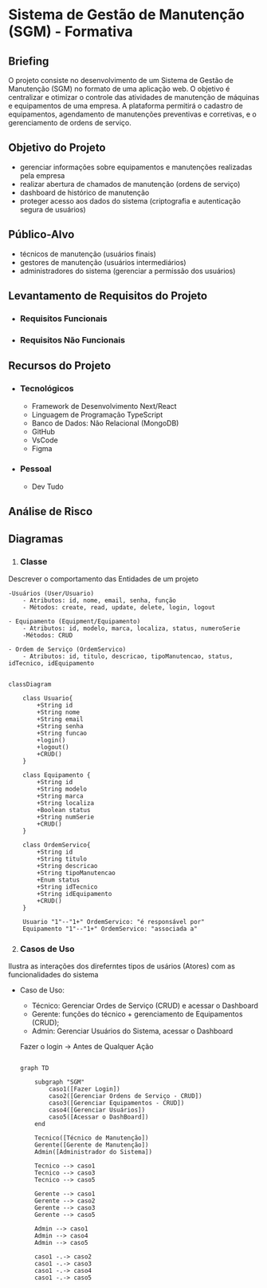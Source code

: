 # Sistema de Gestão de Manutenção (SGM) - Formativa

## Briefing
O projeto consiste no desenvolvimento de um Sistema de Gestão de Manutenção (SGM) no formato de uma aplicação web. O objetivo é centralizar e otimizar o controle das atividades de manutenção de máquinas e equipamentos de uma empresa. A plataforma permitirá o cadastro de equipamentos, agendamento de manutenções preventivas e corretivas, e o gerenciamento de ordens de serviço.

## Objetivo do Projeto
- gerenciar informações sobre equipamentos e manutenções realizadas pela empresa
- realizar abertura de chamados de manutenção (ordens de serviço)
- dashboard de histórico de manutenção
- proteger acesso aos dados do sistema (criptografia e autenticação segura de usuários)

## Público-Alvo
- técnicos de manutenção (usuários finais)
- gestores de manutenção (usuários intermediários)
- administradores do sistema (gerenciar a permissão dos usuários)

## Levantamento de Requisitos do Projeto
- ### Requisitos Funcionais

- ### Requisitos Não Funcionais

## Recursos do Projeto
- ### Tecnológicos
    - Framework de Desenvolvimento Next/React
    - Linguagem de Programação TypeScript
    - Banco de Dados: Não Relacional (MongoDB)
    - GitHub
    - VsCode
    - Figma
- ### Pessoal
    - Dev Tudo

## Análise de Risco

## Diagramas

1. ### Classe
Descrever o comportamento das Entidades de um projeto
    
    -Usuários (User/Usuario)
        - Atributos: id, nome, email, senha, função
        - Métodos: create, read, update, delete, login, logout

    - Equipamento (Equipment/Equipamento)
        - Atributos: id, modelo, marca, localiza, status, numeroSerie
        -Métodos: CRUD

    - Ordem de Serviço (OrdemServico)
        - Atributos: id, titulo, descricao, tipoManutencao, status, idTecnico, idEquipamento 

```mermaid

classDiagram

    class Usuario{
        +String id
        +String nome
        +String email
        +String senha
        +String funcao
        +login()
        +logout()
        +CRUD()
    }

    class Equipamento {
        +String id
        +String modelo
        +String marca
        +String localiza
        +Boolean status
        +String numSerie
        +CRUD()
    }

    class OrdemServico{
        +String id
        +String titulo
        +String descricao
        +String tipoManutencao
        +Enum status
        +String idTecnico
        +String idEquipamento
        +CRUD()
    }

    Usuario "1"--"1+" OrdemServico: "é responsável por"
    Equipamento "1"--"1+" OrdemServico: "associada a"

```
2. ### Casos de Uso
Ilustra as interações dos direferntes tipos de usários (Atores)
com as funcionalidades do sistema

- Caso de Uso:
    - Técnico: Gerenciar Ordes de Serviço (CRUD) e acessar o Dashboard
    - Gerente: funções do técnico + gerenciamento de Equipamentos (CRUD);
    - Admin: Gerenciar Usuários do Sistema, acessar o Dashboard

    Fazer o login -> Antes de Qualquer Ação 

    ```mermaid

    graph TD

        subgraph "SGM"
            caso1([Fazer Login])
            caso2([Gerenciar Ordens de Serviço - CRUD])
            caso3([Gerenciar Equipamentos - CRUD])
            caso4([Gerenciar Usuários])
            caso5([Acessar o DashBoard])
        end

        Tecnico([Técnico de Manutenção])
        Gerente([Gerente de Manutenção])
        Admin([Administrador do Sistema])

        Tecnico --> caso1
        Tecnico --> caso3
        Tecnico --> caso5

        Gerente --> caso1
        Gerente --> caso2
        Gerente --> caso3
        Gerente --> caso5

        Admin --> caso1
        Admin --> caso4
        Admin --> caso5

        caso1 -.-> caso2
        caso1 -.-> caso3
        caso1 -.-> caso4
        caso1 -.-> caso5
    
    ```